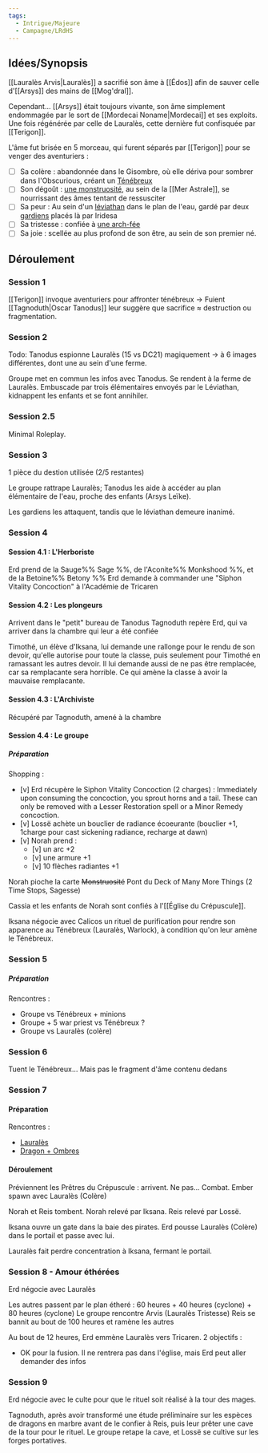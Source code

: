 ```yaml
---
tags:
  - Intrigue/Majeure
  - Campagne/LRdHS
---
```

## Idées/Synopsis
[[Lauralès Arvis|Lauralès]] a sacrifié son âme à [[Édos]] afin de sauver celle d'[[Arsys]] des mains de [[Mog'dral]].

Cependant... [[Arsys]] était toujours vivante, son âme simplement endommagée par le sort de [[Mordecai Noname|Mordecai]] et ses exploits. Une fois régénérée par celle de Lauralès, cette dernière fut confisquée par [[Terigon]].

L'âme fut brisée en 5 morceau, qui furent séparés par [[Terigon]] pour se venger des aventuriers :
* [ ] Sa colère : abandonnée dans le Gisombre, où elle dériva pour sombrer dans l'Obscurious, créant un [Ténébreux](https://www.dndbeyond.com/monsters/2560888-nightwalker)
* [ ] Son dégoût : [une monstruosité](https://www.dndbeyond.com/monsters/1680924-greater-star-spawn-emissary), au sein de la [[Mer Astrale]], se nourrissant des âmes tentant de ressusciter 
* [ ] Sa peur : Au sein d'un [léviathan](https://www.dndbeyond.com/monsters/909512-tromokratis) dans le plan de l'eau, gardé par deux [gardiens](https://www.dndbeyond.com/monsters/2560861-leviathan) placés là par Iridesa
* [ ] Sa tristesse : confiée à [une arch-fée](https://docs.google.com/document/d/1aGO3cA6rco44Ba8nvE4yVyr2kcXEpDnzOQzJytnxFTY/edit)
* [ ] Sa joie : scellée au plus profond de son être, au sein de son premier né.

## Déroulement

### Session 1
[[Terigon]] invoque aventuriers pour affronter ténébreux -> Fuient
[[Tagnoduth|Oscar Tanodus]] leur suggère que sacrifice ≈ destruction ou fragmentation.

### Session 2
Todo: Tanodus espionne Lauralès (15 vs DC21) magiquement -> à 6 images différentes, dont une au sein d'une ferme.

Groupe met en commun les infos avec Tanodus. Se rendent à la ferme de Lauralès.
Embuscade par trois élémentaires envoyés par le Léviathan, kidnappent les enfants et se font annihiler.

### Session 2.5
Minimal Roleplay.

### Session 3
1 pièce du destion utilisée (2/5 restantes)

Le groupe rattrape Lauralès; Tanodus les aide à accéder au plan élémentaire de l'eau, proche des enfants (Arsys Leïke).

Les gardiens les attaquent, tandis que le léviathan demeure inanimé.

### Session 4
#### Session 4.1 : L'Herboriste
Erd prend de la Sauge%% Sage %%, de l'Aconite%% Monkshood %%, et de la Betoine%% Betony %% 
Erd demande à commander une "Siphon Vitality Concoction" à l'Académie de Tricaren
#### Session 4.2 : Les plongeurs
Arrivent dans le "petit" bureau de Tanodus
Tagnoduth repère Erd, qui va arriver dans la chambre qui leur a été confiée

Timothé, un élève d'Iksana, lui demande une rallonge pour le rendu de son devoir, qu'elle autorise pour toute la classe, puis seulement pour Timothé en ramassant les autres devoir.
Il lui demande aussi de ne pas être remplacée, car sa remplacante sera horrible. Ce qui amène la classe à avoir la mauvaise remplacante.
#### Session 4.3 : L'Archiviste
Récupéré par Tagnoduth, amené à la chambre
#### Session 4.4 : Le groupe
##### Préparation
Shopping :
- [v] Erd récupère le Siphon Vitality Concoction (2 charges) : Immediately upon consuming the concoction, you sprout horns and a tail. These can only be removed with a Lesser Restoration spell or a Minor Remedy concoction.
- [v] Lossë achète un bouclier de radiance écoeurante (bouclier +1, 1charge pour cast sickening radiance, recharge at dawn)
- [v] Norah prend :
	- [v] un arc +2
	- [v] une armure +1
	- [v] 10 flèches radiantes +1

Norah pioche la carte ~~Monstruosité~~ Pont du Deck of Many More Things (2 Time Stops, Sagesse)

Cassia et les enfants de Norah sont confiés à l'[[Église du Crépuscule]].

Iksana négocie avec Calicos un rituel de purification pour rendre son apparence au Ténébreux (Lauralès, Warlock), à condition qu'on leur amène le Ténébreux.

### Session 5
##### Préparation
Rencontres :
- Groupe vs Ténébreux + minions
- Groupe + 5 war priest  vs Ténébreux ?
- Groupe vs Lauralès (colère)

### Session 6
Tuent le Ténébreux... Mais pas le fragment d'âme contenu dedans

### Session 7
#### Préparation
Rencontres :
- [Lauralès](https://www.dndbeyond.com/encounters/573db798-c02c-452d-9b88-899f9b8fb672)
- [Dragon + Ombres](https://www.dndbeyond.com/encounters/59e77020-1cc7-4b67-bd97-48399eb8617a)
#### Déroulement
Préviennent les Prêtres du Crépuscule : arrivent. Ne pas...
Combat. Ember spawn avec Lauralès (Colère)

Norah et Reis tombent. Norah relevé par Iksana. Reis relevé par Lossë.

Iksana ouvre un gate dans la baie des pirates. Erd pousse Lauralès (Colère) dans le portail et passe avec lui.

Lauralès fait perdre concentration à Iksana, fermant le portail.

### Session 8 - Amour éthérées
Erd négocie avec Lauralès

Les autres passent par le plan étheré : 60 heures + 40 heures (cyclone) + 80 heures (cyclone)
Le groupe rencontre Arvis (Lauralès Tristesse)
Reis se bannit au bout de 100 heures et ramène les autres

Au bout de 12 heures, Erd emmène Lauralès vers Tricaren.
2 objectifs :
- OK pour la fusion. Il ne rentrera pas dans l'église, mais Erd peut aller demander des infos

### Session 9
Erd négocie avec le culte pour que le rituel soit réalisé à la tour des mages.

Tagnoduth, après avoir transformé une étude préliminaire sur les espèces de dragons en marbre avant de le confier à Reis, puis leur prêter une cave de la tour pour le rituel.
Le groupe retape la cave, et Lossë se cultive sur les forges portatives.